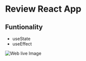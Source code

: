 # Review React App

## Funtionality

- useState
- useEffect

![Web live Image](https://i.postimg.cc/SsfBVK9F/tabs.png)
